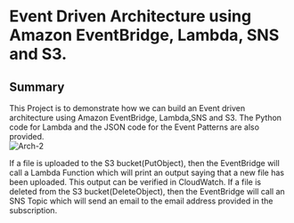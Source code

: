 # Event Driven Architecture using Amazon EventBridge, Lambda, SNS and S3.  
## Summary
This Project is to demonstrate how we can build an Event driven architecture using Amazon EventBridge, Lambda,SNS and S3. The Python code for Lambda and the JSON code for the Event Patterns are also provided.  
![Arch-2](https://github.com/vmk81/Event-Driven-Project/assets/157844406/950b09ae-cf91-40b2-a061-42dc821b3624)  

If a file is uploaded to the S3 bucket(PutObject), then the EventBridge will call a Lambda Function which will print an output saying that a new file has been uploaded. This output can be verified in CloudWatch. If a file is deleted from the S3 bucket(DeleteObject), then the EventBridge will call an SNS Topic which will send an email to the email address provided in the subscription.
